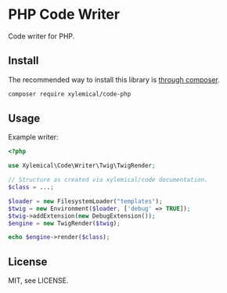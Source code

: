 # PHP Code Writer

Code writer for PHP. 

## Install

The recommended way to install this library is [through composer](http://getcomposer.org).

```sh
composer require xylemical/code-php
```

## Usage

Example writer:

```php
<?php

use Xylemical\Code\Writer\Twig\TwigRender;

// Structure as created via xylemical/code documentation.
$class = ...;

$loader = new FilesystemLoader("templates");
$twig = new Environment($loader, ['debug' => TRUE]);
$twig->addExtension(new DebugExtension());
$engine = new TwigRender($twig);

echo $engine->render($class);
```

## License

MIT, see LICENSE.
